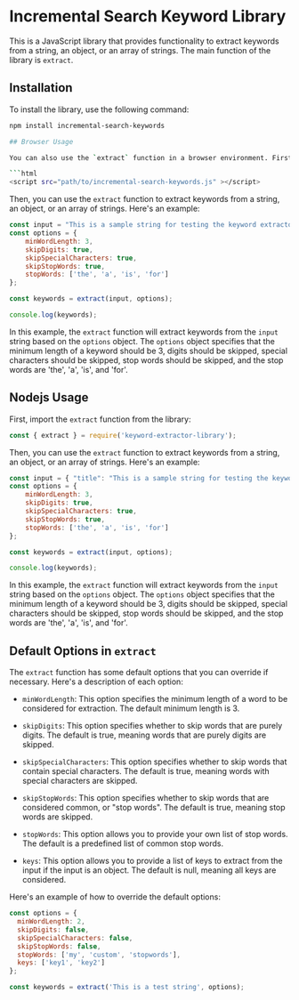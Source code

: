 # Incremental Search Keyword Library

This is a JavaScript library that provides functionality to extract keywords from a string, an object, or an array of strings. The main function of the library is `extract`.

## Installation

To install the library, use the following command:

```bash
npm install incremental-search-keywords

## Browser Usage

You can also use the `extract` function in a browser environment. First, include the library in your HTML file:

```html
<script src="path/to/incremental-search-keywords.js" ></script>
```

Then, you can use the `extract` function to extract keywords from a string, an object, or an array of strings. Here's an example:

```javascript
const input = "This is a sample string for testing the keyword extractor library.";
const options = {
    minWordLength: 3,
    skipDigits: true,
    skipSpecialCharacters: true,
    skipStopWords: true,
    stopWords: ['the', 'a', 'is', 'for']
};

const keywords = extract(input, options);

console.log(keywords);
```

In this example, the `extract` function will extract keywords from the `input` string based on the `options` object. The `options` object specifies that the minimum length of a keyword should be 3, digits should be skipped, special characters should be skipped, stop words should be skipped, and the stop words are 'the', 'a', 'is', and 'for'.

## Nodejs Usage

First, import the `extract` function from the library:

```javascript
const { extract } = require('keyword-extractor-library');
```

Then, you can use the `extract` function to extract keywords from a string, an object, or an array of strings. Here's an example:

```javascript
const input = { "title": "This is a sample string for testing the keyword extractor library." };
const options = {
    minWordLength: 3,
    skipDigits: true,
    skipSpecialCharacters: true,
    skipStopWords: true,
    stopWords: ['the', 'a', 'is', 'for']
};

const keywords = extract(input, options);

console.log(keywords);
```

In this example, the `extract` function will extract keywords from the `input` string based on the `options` object. The `options` object specifies that the minimum length of a keyword should be 3, digits should be skipped, special characters should be skipped, stop words should be skipped, and the stop words are 'the', 'a', 'is', and 'for'.

## Default Options in `extract`

The `extract` function has some default options that you can override if necessary. Here's a description of each option:

- `minWordLength`: This option specifies the minimum length of a word to be considered for extraction. The default minimum length is 3.

- `skipDigits`: This option specifies whether to skip words that are purely digits. The default is true, meaning words that are purely digits are skipped.

- `skipSpecialCharacters`: This option specifies whether to skip words that contain special characters. The default is true, meaning words with special characters are skipped.

- `skipStopWords`: This option specifies whether to skip words that are considered common, or "stop words". The default is true, meaning stop words are skipped.

- `stopWords`: This option allows you to provide your own list of stop words. The default is a predefined list of common stop words.

- `keys`: This option allows you to provide a list of keys to extract from the input if the input is an object. The default is null, meaning all keys are considered.

Here's an example of how to override the default options:

```javascript
const options = {
  minWordLength: 2,
  skipDigits: false,
  skipSpecialCharacters: false,
  skipStopWords: false,
  stopWords: ['my', 'custom', 'stopwords'],
  keys: ['key1', 'key2']
};

const keywords = extract('This is a test string', options);
```
